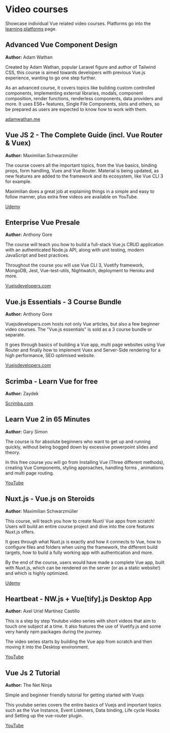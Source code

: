 # Video courses

Showcase individual Vue related video courses. Platforms go into the [learning platforms](learning-platforms.md) page.

## Advanced Vue Component Design

**Author:** Adam Wathan

Created by Adam Wathan, popular Laravel figure and author of Tailwind CSS, this course is aimed towards developers with previous Vue.js experience, wanting to go one step further.

As an advanced course, it covers topics like building custom controlled components, implementing external libraries, modals, component composition, render functions, renderless components, data providers and more. It uses ES6+ features, Single File Components, slots and others, so be prepared as users are expected to know how to work with them.

[adamwathan.me](https://adamwathan.me/advanced-vue-component-design/)

## Vue JS 2 - The Complete Guide (incl. Vue Router & Vuex)

**Author:** Maximilian Schwarzmüller

The course covers all the important topics, from the Vue basics, binding props, form handling, Vuex and Vue Router. Material is being updated, as new features are added to the framework and its ecosystem, like Vue CLI 3 for example.

Maximilian does a great job at explaining things in a simple and easy to follow manner, plus extra free videos are available on YouTube.

[Udemy](https://www.udemy.com/vuejs-2-the-complete-guide/)

## Enterprise Vue Presale

**Author:** Anthony Gore

The course will teach you how to build a full-stack Vue.js CRUD application with an authenticated Node.js API, along with unit testing, modern JavaScript and best practices.

Throughout the course you will use Vue CLI 3, Vuetify framework, MongoDB, Jest, Vue-test-utils, Nightwatch, deployment to Heroku and more.

[Vuejsdevelopers.com](https://vuejsdevelopers.com/courses/enterprise-vue/)

## Vue.js Essentials - 3 Course Bundle

**Author:** Anthony Gore

Vuejsdevelopers.com hosts not only Vue articles, but also a few beginner video courses. The "Vue.js essentials" is sold as a 3 course bundle or separate.

It goes through basics of building a Vue app, multi page websites using Vue Router and finally how to implement Vuex and Server-Side rendering for a high performance, SEO optimised website.

[Vuejsdevelopers.com](https://courses.vuejsdevelopers.com/p/vue-js-essentials)

## Scrimba - Learn Vue for free

**Author:** Zaydek

[Scrimba.com](https://scrimba.com/g/glearnvue)

## Learn Vue 2 in 65 Minutes

**Author:** Gary Simon

The course is for absolute beginners who want to get up and running quickly, without being bogged down by excessive powerpoint slides and theory.

In this free course you will go from Installing Vue (Three different methods), creating Vue Components, styling approaches, handling forms , animations and multi page routing.

[YouTube](https://www.youtube.com/watch?v=78tNYZUS-ps)

## Nuxt.js - Vue.js on Steroids

**Author:** Maximilian Schwarzmüller

This course, will teach you how to create Nuxt/ Vue apps from scratch! Users will build an entire course project and dive into the core features Nuxt.js offers.

It goes through what Nuxt.js is exactly and how it connects to Vue, how to configure files and folders when using the framework, the different build targets, how to build a fully working app with authentication and more.

By the end of the course, users would have made a complete Vue app, built with Nuxt.js, which can be rendered on the server (or as a static website!) and which is highly optimized.

[Udemy](https://www.udemy.com/nuxtjs-vuejs-on-steroids/)

## Heartbeat - NW.js + Vue\[tify].js Desktop App

**Author:** Axel Uriel Martínez Castillo

This is a step by step Youtube video series with short videos that aim to touch one subject at a time. It also features the use of Vuetify.js and some very handy npm packages during the journey.

The video series starts by building the Vue app from scratch and then moving it into the Desktop environment.

[YouTube](https://www.youtube.com/playlist?list=PLmJs3lfUmCdT9MyG60Oo6HM7xAn79vwZ0)

## Vue Js 2 Tutorial

**Author:** The Net Ninja

Simple and beginner friendly tutorial for getting started with Vuejs

This youtube series covers the entire basics of Vuejs and important topics such as the Vue Instance, Event Listeners, Data binding, Life cycle Hooks and Setting up the vue-router plugin.

[YouTube](https://www.youtube.com/playlist?list=PL4cUxeGkcC9gQcYgjhBoeQH7wiAyZNrYa)
